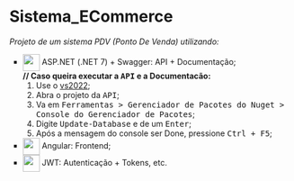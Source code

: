 <h1>Sistema_ECommerce</h1>
<i>Projeto de um sistema PDV (Ponto De Venda) utilizando:</i>
<ul type="square">
  <li>
    <img align="center" width="30" src="https://cdn.jsdelivr.net/gh/devicons/devicon/icons/csharp/csharp-original.svg" />
    ASP.NET (.NET 7) + Swagger: API + Documentação;<br>
    <b>// Caso queira executar a <kbd>API</kbd> e a Documentacão:</b></br>
    <ol type="1">
      <li>Use o <a href="https://visualstudio.microsoft.com/pt-br/vs/" target="_blank">vs2022</a>;</li>
      <li>Abra o projeto da <kbd>API</kbd>;</li>
      <li>Va em <kbd>Ferramentas > Gerenciador de Pacotes do Nuget > Console do Gerenciador de Pacotes</kbd>;</li>
      <li>Digite <kbd>Update-Database</kbd> e de um <kbd>Enter</kbd>;</li>
      <li>Após a mensagem do console ser Done, pressione <kbd>Ctrl + F5</kbd>;</li>
    </ol>
  </li>
  <li>
    <img align="center" width="30" src="https://cdn.jsdelivr.net/gh/devicons/devicon/icons/angularjs/angularjs-original.svg" />
    Angular: Frontend;
  </li>
  <li>
    <img align="center" width="30" src="https://jwt.io/img/pic_logo.svg" />
    JWT: Autenticação + Tokens, etc.
  </li>
</ul>
